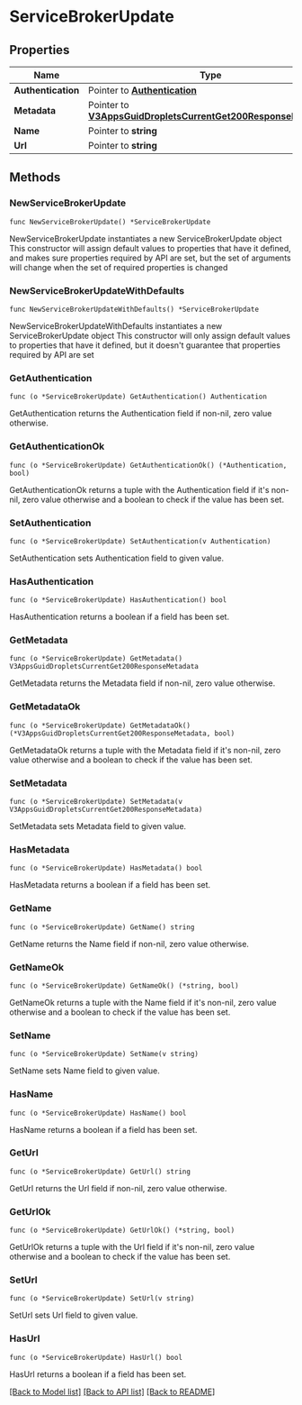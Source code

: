 # ServiceBrokerUpdate

## Properties

Name | Type | Description | Notes
------------ | ------------- | ------------- | -------------
**Authentication** | Pointer to [**Authentication**](Authentication.md) |  | [optional] 
**Metadata** | Pointer to [**V3AppsGuidDropletsCurrentGet200ResponseMetadata**](V3AppsGuidDropletsCurrentGet200ResponseMetadata.md) |  | [optional] 
**Name** | Pointer to **string** |  | [optional] 
**Url** | Pointer to **string** |  | [optional] 

## Methods

### NewServiceBrokerUpdate

`func NewServiceBrokerUpdate() *ServiceBrokerUpdate`

NewServiceBrokerUpdate instantiates a new ServiceBrokerUpdate object
This constructor will assign default values to properties that have it defined,
and makes sure properties required by API are set, but the set of arguments
will change when the set of required properties is changed

### NewServiceBrokerUpdateWithDefaults

`func NewServiceBrokerUpdateWithDefaults() *ServiceBrokerUpdate`

NewServiceBrokerUpdateWithDefaults instantiates a new ServiceBrokerUpdate object
This constructor will only assign default values to properties that have it defined,
but it doesn't guarantee that properties required by API are set

### GetAuthentication

`func (o *ServiceBrokerUpdate) GetAuthentication() Authentication`

GetAuthentication returns the Authentication field if non-nil, zero value otherwise.

### GetAuthenticationOk

`func (o *ServiceBrokerUpdate) GetAuthenticationOk() (*Authentication, bool)`

GetAuthenticationOk returns a tuple with the Authentication field if it's non-nil, zero value otherwise
and a boolean to check if the value has been set.

### SetAuthentication

`func (o *ServiceBrokerUpdate) SetAuthentication(v Authentication)`

SetAuthentication sets Authentication field to given value.

### HasAuthentication

`func (o *ServiceBrokerUpdate) HasAuthentication() bool`

HasAuthentication returns a boolean if a field has been set.

### GetMetadata

`func (o *ServiceBrokerUpdate) GetMetadata() V3AppsGuidDropletsCurrentGet200ResponseMetadata`

GetMetadata returns the Metadata field if non-nil, zero value otherwise.

### GetMetadataOk

`func (o *ServiceBrokerUpdate) GetMetadataOk() (*V3AppsGuidDropletsCurrentGet200ResponseMetadata, bool)`

GetMetadataOk returns a tuple with the Metadata field if it's non-nil, zero value otherwise
and a boolean to check if the value has been set.

### SetMetadata

`func (o *ServiceBrokerUpdate) SetMetadata(v V3AppsGuidDropletsCurrentGet200ResponseMetadata)`

SetMetadata sets Metadata field to given value.

### HasMetadata

`func (o *ServiceBrokerUpdate) HasMetadata() bool`

HasMetadata returns a boolean if a field has been set.

### GetName

`func (o *ServiceBrokerUpdate) GetName() string`

GetName returns the Name field if non-nil, zero value otherwise.

### GetNameOk

`func (o *ServiceBrokerUpdate) GetNameOk() (*string, bool)`

GetNameOk returns a tuple with the Name field if it's non-nil, zero value otherwise
and a boolean to check if the value has been set.

### SetName

`func (o *ServiceBrokerUpdate) SetName(v string)`

SetName sets Name field to given value.

### HasName

`func (o *ServiceBrokerUpdate) HasName() bool`

HasName returns a boolean if a field has been set.

### GetUrl

`func (o *ServiceBrokerUpdate) GetUrl() string`

GetUrl returns the Url field if non-nil, zero value otherwise.

### GetUrlOk

`func (o *ServiceBrokerUpdate) GetUrlOk() (*string, bool)`

GetUrlOk returns a tuple with the Url field if it's non-nil, zero value otherwise
and a boolean to check if the value has been set.

### SetUrl

`func (o *ServiceBrokerUpdate) SetUrl(v string)`

SetUrl sets Url field to given value.

### HasUrl

`func (o *ServiceBrokerUpdate) HasUrl() bool`

HasUrl returns a boolean if a field has been set.


[[Back to Model list]](../README.md#documentation-for-models) [[Back to API list]](../README.md#documentation-for-api-endpoints) [[Back to README]](../README.md)


